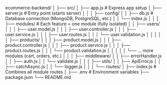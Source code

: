 ecommerce-backend/
│
├── src/
│   ├── app.js                # Express app setup
│   ├── server.js             # Entry point (starts server)
│   │
│   ├── config/
│   │   ├── db.js             # Database connection (MongoDB, PostgreSQL, etc.)
│   │   └── index.js
│   │
│   ├── modules/              # Each feature = one module (fully isolated)
│   │   ├── users/
│   │   │   ├── user.model.js
│   │   │   ├── user.controller.js
│   │   │   ├── user.service.js
│   │   │   ├── user.routes.js
│   │   │   └── user.validation.js
│   │   │
│   │   ├── products/
│   │   │   ├── product.model.js
│   │   │   ├── product.controller.js
│   │   │   ├── product.service.js
│   │   │   ├── product.routes.js
│   │   │   └── product.validation.js
│   │   │
│   │   └── ... more modules (cart, orders, etc.)
│   │
│   ├── middleware/
│   │   ├── errorHandler.js
│   │   ├── auth.js
│   │   └── validate.js
│   │
│   ├── utils/
│   │   ├── ApiError.js
│   │   ├── catchAsync.js
│   │   └── logger.js
│   │
│   └── routes/
│       ├── index.js           # Combines all module routes
│
├── .env                       # Environment variables
├── package.json
└── README.md
 
